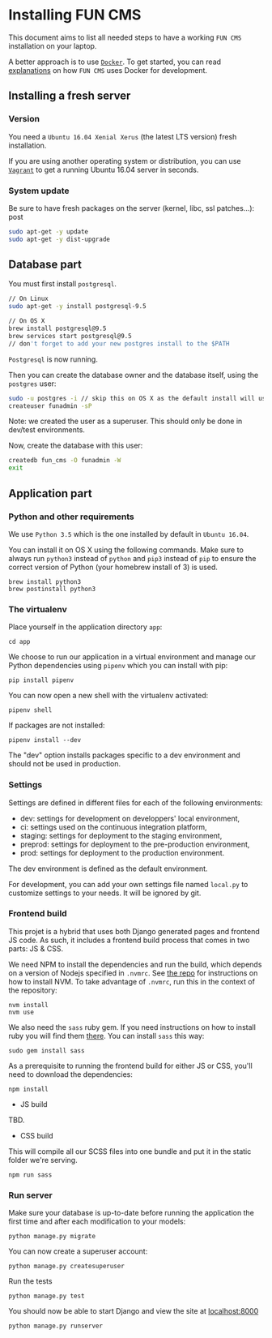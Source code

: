 # Installing FUN CMS

This document aims to list all needed steps to have a working `FUN CMS` installation on your laptop.

A better approach is to use [`Docker`](https://docs.docker.com). To get started, you can read [explanations](docs/docker.md) on how `FUN CMS` uses Docker for development.


## Installing a fresh server

### Version

You need a `Ubuntu 16.04 Xenial Xerus` (the latest LTS version) fresh installation.

If you are using another operating system or distribution, you can use [`Vagrant`](https://docs.vagrantup.com/v2/getting-started/index.html) to get a running Ubuntu 16.04 server in seconds.


### System update

Be sure to have fresh packages on the server (kernel, libc, ssl patches...):
post
```sh
sudo apt-get -y update
sudo apt-get -y dist-upgrade
```


## Database part

You must first install `postgresql`.

```sh
// On Linux
sudo apt-get -y install postgresql-9.5

// On OS X
brew install postgresql@9.5
brew services start postgresql@9.5
// don't forget to add your new postgres install to the $PATH
```

`Postgresql` is now running.

Then you can create the database owner and the database itself, using the `postgres` user:

```sh
sudo -u postgres -i // skip this on OS X as the default install will use your local user
createuser funadmin -sP
```

Note: we created the user as a superuser. This should only be done in dev/test environments.

Now, create the database with this user:

```sh
createdb fun_cms -O funadmin -W
exit
```


## Application part

### Python and other requirements

We use `Python 3.5` which is the one installed by default in `Ubuntu 16.04`.

You can install it on OS X using the following commands. Make sure to always run `python3` instead of `python` and `pip3` instead of `pip` to ensure the correct version of Python (your homebrew install of 3) is used.

```
brew install python3
brew postinstall python3
```


### The virtualenv

Place yourself in the application directory `app`:

    cd app


We choose to run our application in a virtual environment and manage our Python dependencies using `pipenv` which you can install with pip:

    pip install pipenv


You can now open a new shell with the virtualenv activated:

    pipenv shell

If packages are not installed:

    pipenv install --dev

The "dev" option installs packages specific to a dev environment and should not be used in production.


### Settings

Settings are defined in different files for each of the following environments:

- dev: settings for development on developpers' local environment,
- ci: settings used on the continuous integration platform,
- staging: settings for deployment to the staging environment,
- preprod: settings for deployment to the pre-production environment,
- prod: settings for deployment to the production environment.

The dev environment is defined as the default environment.

For development, you can add your own settings file named `local.py` to customize settings to your needs. It will be ignored by git.

### Frontend build

This projet is a hybrid that uses both Django generated pages and frontend JS code. As such, it includes a frontend build process that comes in two parts: JS & CSS.

We need NPM to install the dependencies and run the build, which depends on a version of Nodejs specified in `.nvmrc`. See [the repo](https://github.com/creationix/nvm) for instructions on how to install NVM. To take advantage of `.nvmrc`, run this in the context of the repository: 

    nvm install
    nvm use


We also need the `sass` ruby gem. If you need instructions on how to install ruby you will find them [there](https://www.ruby-lang.org/en/documentation/installation/#apt). You can install `sass` this way:

    sudo gem install sass

As a prerequisite to running the frontend build for either JS or CSS, you'll need to download the dependencies:

    npm install

- JS build

TBD.

- CSS build

This will compile all our SCSS files into one bundle and put it in the static folder we're serving.

    npm run sass

### Run server

Make sure your database is up-to-date before running the application the first time and after each modification to your models:

    python manage.py migrate

You can now create a superuser account:

    python manage.py createsuperuser

Run the tests

    python manage.py test

You should now be able to start Django and view the site at [localhost:8000](http://localhost:8000)

    python manage.py runserver
